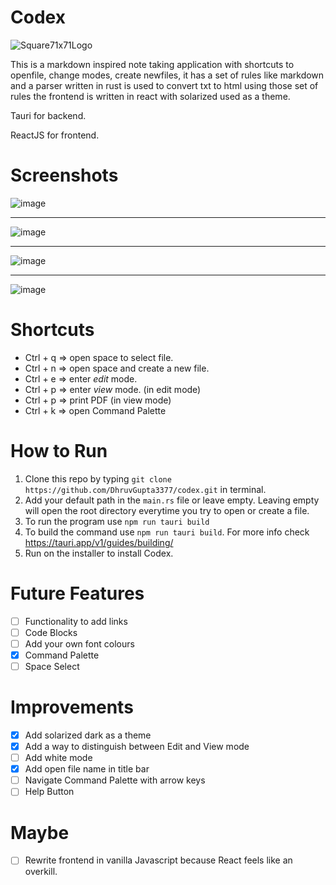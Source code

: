 # Codex

![Square71x71Logo](https://github.com/DhruvGupta3377/codex/assets/90503781/64b58349-d5b4-4b39-a97b-aee0ba03cf90)



This is a markdown inspired note taking application with shortcuts to openfile, change modes, create newfiles, it has a set of rules like markdown and a parser written in rust is used to convert txt to html using those set of rules the frontend is written in react with solarized used as a theme.

Tauri for backend.

ReactJS for frontend.

# Screenshots

![image](https://github.com/DhruvGupta3377/codex/assets/90503781/0d41a05d-51b6-44eb-bb11-b16ef4e275a0)

-----

![image](https://github.com/DhruvGupta3377/codex/assets/90503781/4a63c615-7f4d-483d-ba69-30f86f5d255d)

-----

![image](https://github.com/DhruvGupta3377/codex/assets/90503781/bd8b26f3-30ea-4256-8268-fce4b34b21d9)

-----

![image](https://github.com/DhruvGupta3377/codex/assets/90503781/c806a7d0-4dc7-4fa5-b66d-fdaa81c23763)



# Shortcuts

- Ctrl + q => open space to select file.
- Ctrl + n => open space and create a new file. 
- Ctrl + e => enter *edit* mode. 
- Ctrl + p => enter *view* mode. (in edit mode)
- Ctrl + p => print PDF (in view mode)
- Ctrl + k => open Command Palette


# How to Run

1. Clone this repo by typing `git clone https://github.com/DhruvGupta3377/codex.git` in terminal.
2. Add your default path in the `main.rs` file or leave empty. Leaving empty will open the root directory everytime you try to open or create a file.
3. To run the program use `npm run tauri build`
4. To build the command use `npm run tauri build`. For more info check https://tauri.app/v1/guides/building/
5. Run on the installer to install Codex.


# Future Features

- [ ] Functionality to add links
- [ ] Code Blocks
- [ ] Add your own font colours
- [x] Command Palette
- [ ] Space Select

# Improvements

- [x] Add solarized dark as a theme
- [x] Add a way to distinguish between Edit and View mode
- [ ] Add white mode
- [x] Add open file name in title bar
- [ ] Navigate Command Palette with arrow keys
- [ ] Help Button

# Maybe

- [ ] Rewrite frontend in vanilla Javascript because React feels like an overkill.
